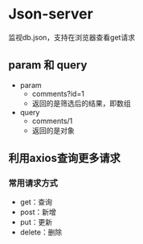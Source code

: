 # Json-server
监视db.json，支持在浏览器查看get请求

## param 和 query
- param
  - comments?id=1
  - 返回的是筛选后的结果，即数组
- query
  - comments/1
  - 返回的是对象

## 利用axios查询更多请求
### 常用请求方式
- get：查询
- post：新增
- put：更新
- delete：删除